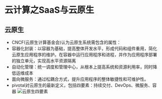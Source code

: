 # 云计算之SaaS与云原生

## 云原生
* CNCF(云原生计算基金会)认为云原生系统需包含的属性：
 * 容器化封装：以容器为基础，提高整体开发水平，形成代码和组件重用，简化云原生应用程序的维护。在容器中运行应用程序和进程，并作为应用程序部署的独立单元，实现高水平资源隔离
 * 自动化管理：统一调度和管理中心，从根本上提高系统和资源利用率，同时降低运维成本
 * 面向微服务：通过松耦合方式，提升应用程序的整体敏捷性和可维护性。
* pivotal对云原生的最新定义，包括四要素：持续交付、DevOps、微服务、容器
![云原生四要素](https://github.com/star2478/server-tech-tree/blob/master/img/cloud-native.png)

